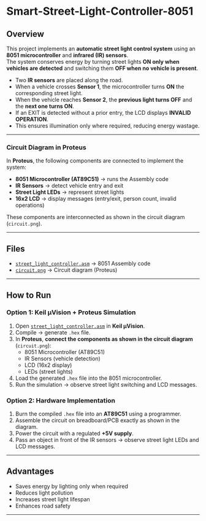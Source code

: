 # Smart-Street-Light-Controller-8051

## Overview  
This project implements an **automatic street light control system** using an **8051 microcontroller** and **infrared (IR) sensors**.  
The system conserves energy by turning street lights **ON only when vehicles are detected** and switching them **OFF when no vehicle is present**.  

- Two **IR sensors** are placed along the road.  
- When a vehicle crosses **Sensor 1**, the microcontroller turns **ON** the corresponding street light.  
- When the vehicle reaches **Sensor 2**, the **previous light turns OFF** and the **next one turns ON**.  
- If an EXIT is detected without a prior entry, the LCD displays **INVALID OPERATION**.  
- This ensures illumination only where required, reducing energy wastage.  

---

### Circuit Diagram in Proteus  
In **Proteus**, the following components are connected to implement the system:  
- **8051 Microcontroller (AT89C51)** → runs the Assembly code  
- **IR Sensors** → detect vehicle entry and exit  
- **Street Light LEDs** → represent street lights  
- **16x2 LCD** → display messages (entry/exit, person count, invalid operations)  

These components are interconnected as shown in the circuit diagram (`circuit.png`).  

---

## Files  
- [`street_light_controller.asm`](street_light_controller.asm) → 8051 Assembly code  
- [`circuit.png`](circuit.png) → Circuit diagram (Proteus)  

---

## How to Run  

### Option 1: Keil µVision + Proteus Simulation  
1. Open [`street_light_controller.asm`](street_light_controller.asm) in **Keil µVision**.  
2. Compile → generate `.hex` file.  
3. In **Proteus**, **connect the components as shown in the circuit diagram** (`circuit.png`):  
   - 8051 Microcontroller (AT89C51)  
   - IR Sensors (vehicle detection)  
   - LCD (16x2 display)  
   - LEDs (street lights)  
4. Load the generated `.hex` file into the 8051 microcontroller.  
5. Run the simulation → observe street light switching and LCD messages.  

### Option 2: Hardware Implementation  
1. Burn the compiled `.hex` file into an **AT89C51** using a programmer.  
2. Assemble the circuit on breadboard/PCB exactly as shown in the diagram.  
3. Power the circuit with a regulated **+5V supply**.  
4. Pass an object in front of the IR sensors → observe street light LEDs and LCD messages.  

---

## Advantages  
- Saves energy by lighting only when required  
- Reduces light pollution  
- Increases street light lifespan  
- Enhances road safety  

---
